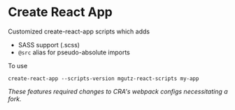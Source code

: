 # Create React App

Customized create-react-app scripts which adds

* SASS support (.scss)
* `@src` alias for pseudo-absolute imports

To use

    create-react-app --scripts-version mgutz-react-scripts my-app


_These features required changes to CRA's webpack configs necessitating a fork._
